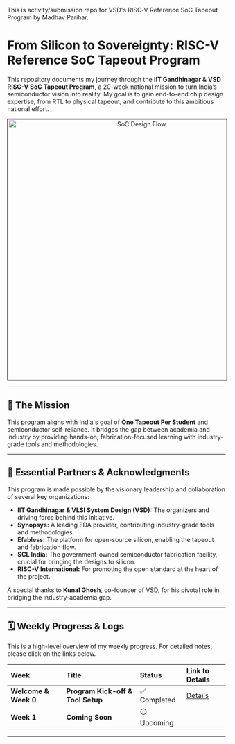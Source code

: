 
This is activity/submission repo for VSD's RISC‑V Reference SoC Tapeout Program by Madhav Parihar.

# From Silicon to Sovereignty: RISC-V Reference SoC Tapeout Program

This repository documents my journey through the **IIT Gandhinagar & VSD RISC-V SoC Tapeout Program**, a 20-week national mission to turn India’s semiconductor vision into reality. My goal is to gain end-to-end chip design expertise, from RTL to physical tapeout, and contribute to this ambitious national effort.

<p align="center">
  <img src="./W0_images/Mission_RISCV_India.png" alt="SoC Design Flow" width="600" style="border:2px solid black;"/>
  <br/>
  
</p>

---

## 🚀 The Mission

This program aligns with India's goal of **One Tapeout Per Student** and semiconductor self-reliance. It bridges the gap between academia and industry by providing hands-on, fabrication-focused learning with industry-grade tools and methodologies.

---

## 🙏 Essential Partners & Acknowledgments

This program is made possible by the visionary leadership and collaboration of several key organizations:

* **IIT Gandhinagar & VLSI System Design (VSD):** The organizers and driving force behind this initiative.
* **Synopsys:** A leading EDA provider, contributing industry-grade tools and methodologies.
* **Efabless:** The platform for open-source silicon, enabling the tapeout and fabrication flow.
* **SCL India:** The government-owned semiconductor fabrication facility, crucial for bringing the designs to silicon.
* **RISC-V International:** For promoting the open standard at the heart of the project.

A special thanks to **Kunal Ghosh**, co-founder of VSD, for his pivotal role in bridging the industry-academia gap.

---

## 🗓️ Weekly Progress & Logs

This is a high-level overview of my weekly progress. For detailed notes, please click on the links below.

| Week | Title | Status | Link to Details |
| :--- | :--- | :--- | :--- |
| **Welcome & Week 0** | **Program Kick-off & Tool Setup** | ✅ Completed | [Details](https://github.com/NeoSemiDen/MP-VSD-RV-SoC-TO-P/blob/main/Week_0/Week_0_readme.md) |
|**Week 1**|**Coming Soon**|⚪ Upcoming||

---

